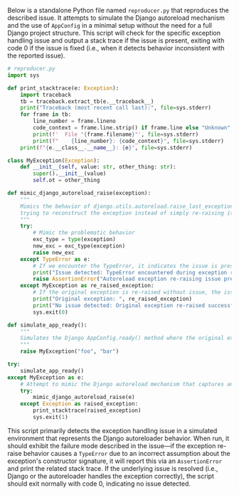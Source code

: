 Below is a standalone Python file named `reproducer.py` that reproduces the described issue. It attempts to simulate the Django autoreload mechanism and the use of `AppConfig` in a minimal setup without the need for a full Django project structure. This script will check for the specific exception handling issue and output a stack trace if the issue is present, exiting with code 0 if the issue is fixed (i.e., when it detects behavior inconsistent with the reported issue).

```python
# reproducer.py
import sys

def print_stacktrace(e: Exception):
    import traceback
    tb = traceback.extract_tb(e.__traceback__)
    print("Traceback (most recent call last):", file=sys.stderr)
    for frame in tb:
        line_number = frame.lineno
        code_context = frame.line.strip() if frame.line else "Unknown"
        print(f'  File "{frame.filename}"', file=sys.stderr)
        print(f"    {line_number}: {code_context}", file=sys.stderr)
    print(f"{e.__class__.__name__}: {e}", file=sys.stderr)

class MyException(Exception):
    def __init__(self, value: str, other_thing: str):
        super().__init__(value)
        self.ot = other_thing

def mimic_django_autoreload_raise(exception):
    """
    Mimics the behavior of django.utils.autoreload.raise_last_exception
    trying to reconstruct the exception instead of simply re-raising it.
    """
    try:
        # Mimic the problematic behavior
        exc_type = type(exception)
        new_exc = exc_type(exception)
        raise new_exc
    except TypeError as e:
        # If we encounter the TypeError, it indicates the issue is present.
        print("Issue detected: TypeError encountered during exception re-raise.")
        raise AssertionError("Autoreload exception re-raising issue present.") from e
    except MyException as re_raised_exception:
        # If the original exception is re-raised without issue, the issue is fixed.
        print("Original exception: ", re_raised_exception)
        print("No issue detected: Original exception re-raised successfully.")
        sys.exit(0)

def simulate_app_ready():
    """
    Simulates the Django AppConfig.ready() method where the original exception occurs.
    """
    raise MyException("foo", "bar")

try:
    simulate_app_ready()
except MyException as e:
    # Attempt to mimic the Django autoreload mechanism that captures and re-raises exceptions.
    try:
        mimic_django_autoreload_raise(e)
    except Exception as raised_exception:
        print_stacktrace(raised_exception)
        sys.exit(1)
```

This script primarily detects the exception handling issue in a simulated environment that represents the Django autoreloader behavior. When run, it should exhibit the failure mode described in the issue—if the exception re-raise behavior causes a `TypeError` due to an incorrect assumption about the exception's constructor signature, it will report this via an `AssertionError` and print the related stack trace. If the underlying issue is resolved (i.e., Django or the autoreloader handles the exception correctly), the script should exit normally with code 0, indicating no issue detected.